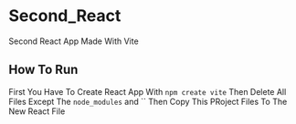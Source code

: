 # Second_React
Second React App Made With Vite 
## How To Run 
First You Have To Create React App With `npm create vite`
Then Delete All Files Except The `node_modules` and ``
Then Copy This PRoject Files To The New React File

